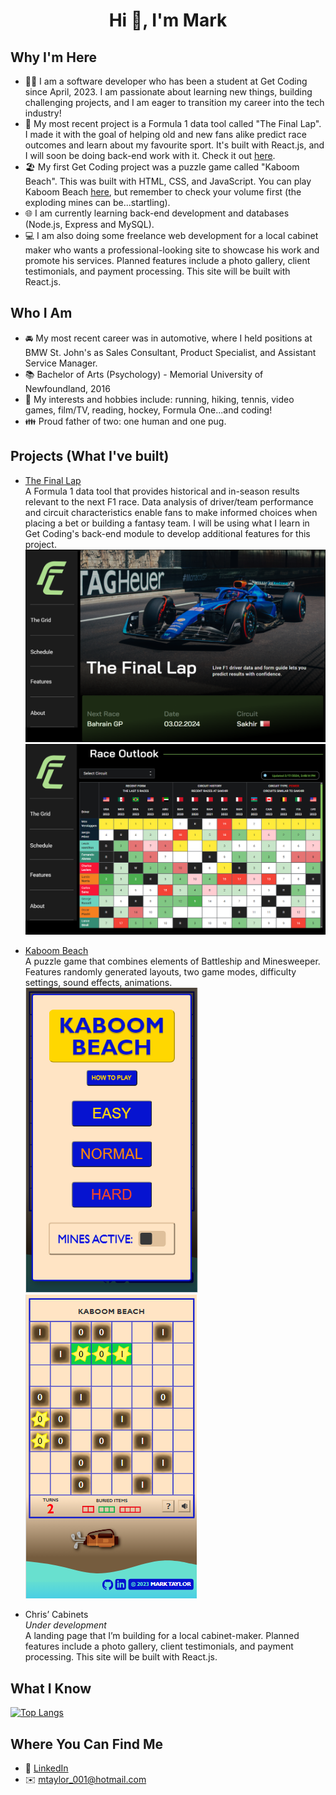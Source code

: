 <h1 align="center">Hi 👋, I'm Mark</h1>

## Why I'm Here
- 👩‍💻 I am a software developer who has been a student at Get Coding since April, 2023. I am passionate about learning new things, building challenging projects, and I am eager to transition my career into the tech industry!
- 🏁 My most recent project is a Formula 1 data tool called "The Final Lap". I made it with the goal of helping old and new fans alike predict race outcomes and learn about my favourite sport. It's built with React.js, and I will soon be doing back-end work with it. Check it out [here](https://marktaylor7.github.io/TheFinalLap/).
- :beach_umbrella: My first Get Coding project was a puzzle game called "Kaboom Beach". This was built with HTML, CSS, and JavaScript. You can play Kaboom Beach [here](https://marktaylor7.github.io/KaboomBeach/), but remember to check your volume first (the exploding mines can be...startling).
- 🌐 I am currently learning back-end development and databases (Node.js, Express and MySQL).
- 💻 I am also doing some freelance web development for a local cabinet maker who wants a professional-looking site to showcase his work and promote his services. Planned features include a photo gallery, client testimonials, and payment processing. This site will be built with React.js.

## Who I Am
- 🚘 My most recent career was in automotive, where I held positions at BMW St. John's as Sales Consultant, Product Specialist, and Assistant Service Manager.
- :books: Bachelor of Arts (Psychology) - Memorial University of Newfoundland, 2016
- :tennis: My interests and hobbies include: running, hiking, tennis, video games, film/TV, reading, hockey, Formula One...and coding!
- :family: Proud father of two: one human and one pug.

## Projects (What I've built)
- [The Final Lap](https://marktaylor7.github.io/TheFinalLap/)<br/>
A Formula 1 data tool that provides historical and in-season results relevant to the next F1 race.
Data analysis of driver/team performance and circuit characteristics enable fans to make informed choices when placing a bet or building a fantasy team.
I will be using what I learn in Get Coding's back-end module to develop additional features for this project.<br/>
![Screenshot of project desktop site](screenshots/desktopTitle.png)
![Screenshot of project desktop site](screenshots/desktopTable.png)

- [Kaboom Beach](https://marktaylor7.github.io/KaboomBeach/)<br/>
A puzzle game that combines elements of Battleship and Minesweeper.
Features randomly generated layouts, two game modes, difficulty settings, sound effects, animations.<br/>
![Screenshot of project desktop site](screenshots/mobileWelcomeScreenshot.png)
![Screenshot of project desktop site](screenshots/mobileScreenshot.png)

- Chris’ Cabinets<br/>
*Under development*<br/>
A landing page that I’m building for a local cabinet-maker. Planned features include a photo gallery, client testimonials, and payment processing. This site will be built with React.js.

## What I Know
[![Top Langs](https://github-readme-stats.vercel.app/api/top-langs/?username=MarkTaylor7)](https://github.com/MarkTaylor7/github-readme-stats)

## Where You Can Find Me
- :link: [LinkedIn](https://www.linkedin.com/in/marktaylor27/)
- ✉️ mtaylor_001@hotmail.com

